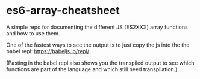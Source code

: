 # es6-array-cheatsheet

A simple repo for documenting the different JS (ES2XXX) array functions and how to use them.  

One of the fastest ways to see the output is to just copy the js into the the babel repl: https://babeljs.io/repl/

(Pasting in the babel repl also shows you the transpiled output to see which functions are part of the language and which still need transpilation.)